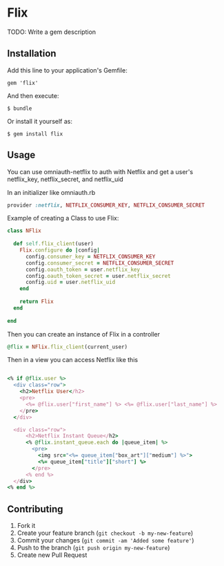 # Flix

TODO: Write a gem description

## Installation

Add this line to your application's Gemfile:

    gem 'flix'

And then execute:

    $ bundle

Or install it yourself as:

    $ gem install flix

## Usage

You can use omniauth-netflix to auth with Netflix and get a user's netflix\_key, netflix\_secret, and netflix\_uid

In an initializer like omniauth.rb

````ruby
provider :netflix, NETFLIX_CONSUMER_KEY, NETFLIX_CONSUMER_SECRET
````

Example of creating a Class to use Flix:

````ruby
class NFlix
  
  def self.flix_client(user)
    Flix.configure do |config|
      config.consumer_key = NETFLIX_CONSUMER_KEY
      config.consumer_secret = NETFLIX_CONSUMER_SECRET
      config.oauth_token = user.netflix_key
      config.oauth_token_secret = user.netflix_secret
      config.uid = user.netflix_uid
    end
    
    return Flix
  end
  
end
````

Then you can create an instance of Flix in a controller

````ruby
@flix = NFlix.flix_client(current_user)
````

Then in a view you can access Netflix like this

````ruby

<% if @flix.user %>
  <div class="row">
    <h2>Netflix User</h2>
    <pre>
      <%= @flix.user["first_name"] %> <%= @flix.user["last_name"] %>
    </pre>
  </div>

  <div class="row">
      <h2>Netflix Instant Queue</h2>
      <% @flix.instant_queue.each do |queue_item| %>
        <pre>
          <img src="<%= queue_item["box_art"]["medium"] %>">
          <%= queue_item["title"]["short"] %>
        </pre>
      <% end %>
  </div>
<% end %>

````



## Contributing

1. Fork it
2. Create your feature branch (`git checkout -b my-new-feature`)
3. Commit your changes (`git commit -am 'Added some feature'`)
4. Push to the branch (`git push origin my-new-feature`)
5. Create new Pull Request
